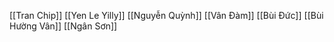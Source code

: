 [[Tran Chip]] 
[[Yen Le Yilly]]
[[Nguyễn Quỳnh]]
[[Vân Đàm]]
[[Bùi Đức]]
[[Bùi Hường Vân]]
[[Ngân Sơn]] 